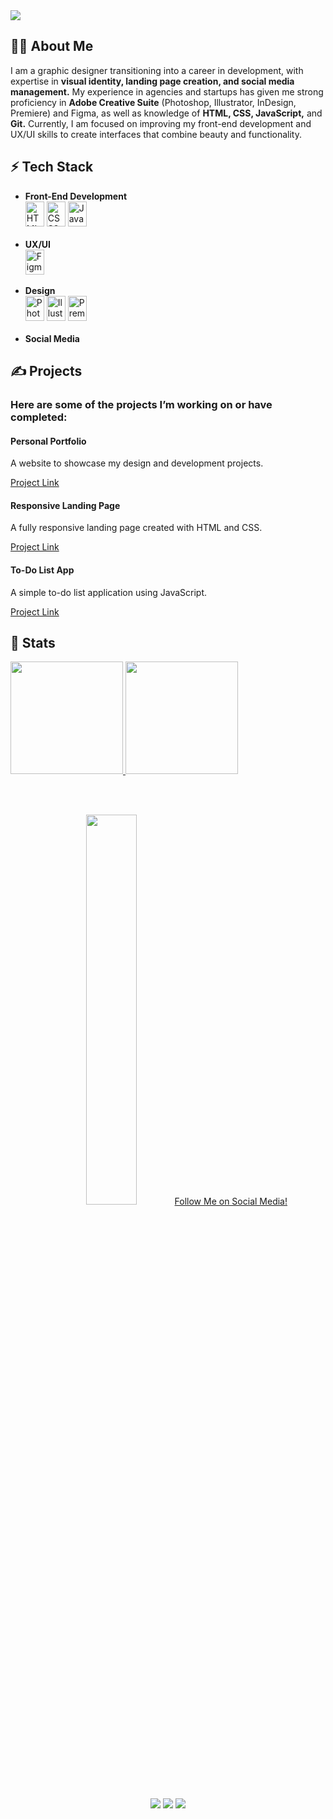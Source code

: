 <div>
<img src="https://capsule-render.vercel.app/api?type=waving&animation=fadeIn&fontColor=3C3D40&color=D7D7D9&height=300&section=header&text=Hello!%20I'm%20Victor%20Gotfrid%20👋&fontSize=56" />
</div>

## 👨‍💻 About Me 
<div>
 <p>I am a graphic designer transitioning into a career in development, with expertise in <strong>visual identity, landing page creation, and social media management.</strong> My experience in agencies and startups has given me strong proficiency in <strong>Adobe   Creative Suite</strong> (Photoshop, Illustrator, InDesign, Premiere) and Figma, as well as knowledge of <strong>HTML, CSS, JavaScript,</strong> and <strong>Git.</strong> Currently, I am focused on improving my front-end development and UX/UI skills to create interfaces  that combine beauty and functionality.</p>
</div>

## ⚡ Tech Stack 
<ul>
 <li><b>Front-End Development</b></li>
  <div style="display: inline_block">
   <img alt="HTML5" style="width:30px;height:40px;" src="https://cdn.jsdelivr.net/gh/devicons/devicon@latest/icons/html5/html5-original.svg" />
   <img alt="CSS3" style="width:30px;height:40px;" src="https://cdn.jsdelivr.net/gh/devicons/devicon@latest/icons/css3/css3-original.svg" />
   <img alt="JavaScript" style="width:30px;height:40px;" src="https://cdn.jsdelivr.net/gh/devicons/devicon@latest/icons/javascript/javascript-original.svg" />
  </div>
 
 <br>
 
 <li><b>UX/UI</b></li>
  <div style="display: inline_block;">
   <img alt="Figma"style="width:30px;height:40px;" src="https://cdn.jsdelivr.net/gh/devicons/devicon@latest/icons/figma/figma-original.svg" />
  </div>
 
 <br>
 <li><b>Design</b></li>
  <div style="display: inline_block">
   <img alt="Photoshop" style="width:30px;height:40px;" src="https://cdn.jsdelivr.net/gh/devicons/devicon@latest/icons/photoshop/photoshop-original.svg" />
   <img alt="Illustrator" style="width:30px;height:40px;" src="https://cdn.jsdelivr.net/gh/devicons/devicon@latest/icons/illustrator/illustrator-plain.svg" />
   <img alt="Premiere" style="width:30px;height:40px;" src="https://cdn.jsdelivr.net/gh/devicons/devicon@latest/icons/premierepro/premierepro-original.svg" />
  </div>
 
 <br>
 <li><b>Social Media</b></li>
</ul>

## ✍ Projects

<h3>Here are some of the projects I’m working on or have completed:</h3>
 <h4>Personal Portfolio</h4>
  <p>A website to showcase my design and development projects.</p>
   <a href="https://vgotfrid.myportfolio.com/work" target="_blank">Project Link</a>

 <h4>Responsive Landing Page</h4>
  <p>A fully responsive landing page created with HTML and CSS.</p>
   <a href="https://vgotfrid.myportfolio.com/work" target="_blank">Project Link</a>
 
 <h4>To-Do List App</h4>
  <p>A simple to-do list application using JavaScript.</p>
   <a href="https://vgotfrid.myportfolio.com/work" target="_blank">Project Link</a>


## 👾 Stats
 <div style="display: inline_block">
   <a href="https://github.com/victorgrcabral">
   <img height="180em" src="https://github-readme-stats.vercel.app/api?username=victorgrcabral&show_icons=true&theme=gruvbox&include_all_commits=true&count_private=true"/>
   <img height="180em" src="https://github-readme-stats.vercel.app/api/top-langs/?username=victorgrcabral&layout=compact&langs_count=6&theme=gruvbox"/>
</div>
    
<br><br>
<div align="center">
 <img src="https://user-images.githubusercontent.com/74038190/225813708-98b745f2-7d22-48cf-9150-083f1b00d6c9.gif" style="width:40%;height:40%>
  
  ### Follow Me on Social Media!
  <a href="https://instagram.com/victorgotfrid" target="_blank"><img src="https://img.shields.io/badge/-Instagram-%23E4405F?style=for-the-badge&logo=instagram&logoColor=white" target="_blank"></a> 
  <a href = "mailto:victorgrcabral@gmail.com"><img src="https://img.shields.io/badge/-Gmail-%23333?style=for-the-badge&logo=gmail&logoColor=white" target="_blank"></a>
  <a href="https://www.linkedin.com/in/victorgrcabral" target="_blank"><img src="https://img.shields.io/badge/-LinkedIn-%230077B5?style=for-the-badge&logo=linkedin&logoColor=white" target="_blank"></a>
</div>
